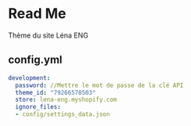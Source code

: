 # Read Me
Thème du site Léna ENG

## config.yml
```yaml
development:
  password: //Mettre le mot de passe de la clé API
  theme_id: "79266578503"
  store: lena-eng.myshopify.com
  ignore_files:
  - config/settings_data.json

